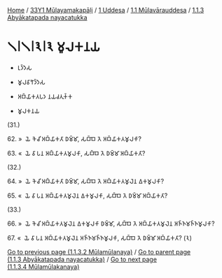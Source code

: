 
[Home](/) / [33Y1 Mūlayamakapāḷi](../../../../33Y1.md) / [1 Uddesa](../../../1.md) / [1.1 Mūlavārauddesa](../../1.1.md) / [1.1.3 Abyākatapada nayacatukka](../1.1.3.md)

# 𑁧𑁇𑁧𑁇𑁩𑁇𑁩 𑀫𑀽𑀮𑀓𑀦𑀬

* 𑀉𑀤𑁆𑀤𑁂𑀲

* 𑀫𑀽𑀮𑀯𑀸𑀭𑁅𑀤𑁆𑀤𑁂𑀲

* 𑀅𑀩𑁆𑀬𑀸𑀓𑀢𑀧𑀤 𑀦𑀬𑀘𑀢𑀼𑀓𑁆𑀓

* 𑀫𑀽𑀮𑀓𑀦𑀬

(31.)

62\. »  𑀬𑁂 𑀓𑁂𑀘𑀺 𑀅𑀩𑁆𑀬𑀸𑀓𑀢𑀸 𑀥𑀫𑁆𑀫𑀸, 𑀲𑀩𑁆𑀩𑁂 𑀢𑁂 𑀅𑀩𑁆𑀬𑀸𑀓𑀢𑀫𑀽𑀮𑀓𑀸?

63\. «  𑀬𑁂 𑀯𑀸 𑀧𑀦 𑀅𑀩𑁆𑀬𑀸𑀓𑀢𑀫𑀽𑀮𑀓𑀸, 𑀲𑀩𑁆𑀩𑁂 𑀢𑁂 𑀥𑀫𑁆𑀫𑀸 𑀅𑀩𑁆𑀬𑀸𑀓𑀢𑀸?

(32.)

64\. »  𑀬𑁂 𑀓𑁂𑀘𑀺 𑀅𑀩𑁆𑀬𑀸𑀓𑀢𑀸 𑀥𑀫𑁆𑀫𑀸, 𑀲𑀩𑁆𑀩𑁂 𑀢𑁂 𑀅𑀩𑁆𑀬𑀸𑀓𑀢𑀫𑀽𑀮𑁂𑀦 𑀏𑀓𑀫𑀽𑀮𑀓𑀸?

65\. «  𑀬𑁂 𑀯𑀸 𑀧𑀦 𑀅𑀩𑁆𑀬𑀸𑀓𑀢𑀫𑀽𑀮𑁂𑀦 𑀏𑀓𑀫𑀽𑀮𑀓𑀸, 𑀲𑀩𑁆𑀩𑁂 𑀢𑁂 𑀥𑀫𑁆𑀫𑀸 𑀅𑀩𑁆𑀬𑀸𑀓𑀢𑀸?

(33.)

66\. »  𑀬𑁂 𑀓𑁂𑀘𑀺 𑀅𑀩𑁆𑀬𑀸𑀓𑀢𑀫𑀽𑀮𑁂𑀦 𑀏𑀓𑀫𑀽𑀮𑀓𑀸 𑀥𑀫𑁆𑀫𑀸, 𑀲𑀩𑁆𑀩𑁂 𑀢𑁂 𑀅𑀩𑁆𑀬𑀸𑀓𑀢𑀫𑀽𑀮𑁂𑀦 𑀅𑀜𑁆𑀜𑀫𑀜𑁆𑀜𑀫𑀽𑀮𑀓𑀸?

67\. «  𑀬𑁂 𑀯𑀸 𑀧𑀦 𑀅𑀩𑁆𑀬𑀸𑀓𑀢𑀫𑀽𑀮𑁂𑀦 𑀅𑀜𑁆𑀜𑀫𑀜𑁆𑀜𑀫𑀽𑀮𑀓𑀸, 𑀲𑀩𑁆𑀩𑁂 𑀢𑁂 𑀥𑀫𑁆𑀫𑀸 𑀅𑀩𑁆𑀬𑀸𑀓𑀢𑀸? (𑁩)

[Go to previous page (1.1.3.2 Mūlamūlanaya)](1.1.3.2.md) / [Go to parent page (1.1.3 Abyākatapada nayacatukka)](../1.1.3.md) / [Go to next page (1.1.3.4 Mūlamūlakanaya)](1.1.3.4.md)


